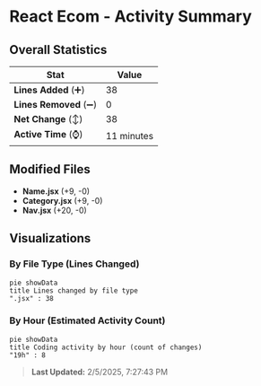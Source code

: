 # React Ecom - Activity Summary 

## Overall Statistics

| Stat                   | Value                                                             |
| ---------------------- | ----------------------------------------------------------------- |
| **Lines Added** (➕)   | 38                                          |
| **Lines Removed** (➖) | 0                                        |
| **Net Change** (↕)    | 38                |
| **Active Time** (⌚)   | 11 minutes |


## Modified Files
- **Name.jsx** (+9, -0)
- **Category.jsx** (+9, -0)
- **Nav.jsx** (+20, -0)

## Visualizations

### By File Type (Lines Changed)

```mermaid
pie showData
title Lines changed by file type
".jsx" : 38
```

### By Hour (Estimated Activity Count)

```mermaid
pie showData
title Coding activity by hour (count of changes)
"19h" : 8
```


> **Last Updated:** 2/5/2025, 7:27:43 PM